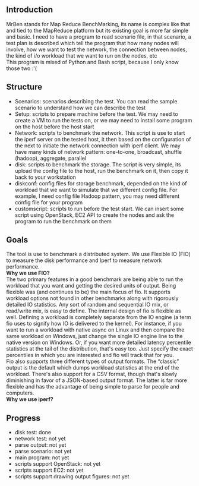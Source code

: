 <h2>Introduction </h2>
MrBen stands for Map Reduce BenchMarking, its name is complex like that and tied to the MapReduce platform but its existing goal is more far simple and basic. I need to have a program to read scenario file, in that scenario, a test plan is described which tell the program that how many nodes will involve, how we want to test the network, the connection between nodes, the kind of i/o workload that we want to run on the nodes, etc <br>
This program is mixed of Python and Bash script, because I only know those two :'( <br>

<h2>Structure </h2>
<ul>
<li>Scenarios: scenarios describing the test. You can read the sample scenario to understand how we can describe the test</li>
<li>Setup: scripts to prepare machine before the test. We may need to create a VM to run the tests on, or we may need to install some program on the host before the host start </li>
<li>Network: scripts to benchmark the network. This script is use to start the iperf server on the tested host, it then based on the configuration of the next to initiate the network connection with iperf client. We may have many kinds of network pattern: one-to-one, broadcast, shuffle (hadoop), aggregate, parallel</li>
<li>disk: scripts to benchmark the storage. The script is very simple, its upload the config file to the host, run the benchmark on it, then copy it back to your workstation</li>
<li>diskconf: config files for storage benchmark, depended on the kind of workload that we want to simulate that we different config file. For example, I need config file Hadoop pattern, you may need different config file for your program </li>
<li>customscript: scripts to run before the test start. We can insert some script using OpenStack, EC2 API to create the nodes and ask the program to run the benchmark on them</li>
</ul>
<h2>Goals </h2>
The tool is use to benchmark a distributed system. We use Flexible IO (FIO) to measure the disk performance and Iperf to measure network performance. <br>
<b>Why we use FIO?</b> <br>
The two primary features in a good benchmark are being able to run the workload that you want and getting the desired units of output. Being flexible was (and continues to be) the main focus of fio. It supports workload options not found in other benchmarks along with rigorously detailed IO statistics. Any sort of random and sequential IO mix, or read/write mix, is easy to define. The internal design of fio is flexible as well. Defining a workload is completely separate from the IO engine (a term fio uses to signify how IO is delivered to the kernel). For instance, if you want to run a workload with native async on Linux and then compare the same workload on Windows, just change the single IO engine line to the native version on Windows. Or, if you want more detailed latency percentile statistics at the tail of the distribution, that's easy too. Just specify the exact percentiles in which you are interested and fio will track that for you.<br>
Fio also supports three different types of output formats. The “classic” output is the default which dumps workload statistics at the end of the workload. There's also support for a CSV format, though that's slowly diminishing in favor of a JSON-based output format. The latter is far more flexible and has the advantage of being simple to parse for people and computers.<br>
<b>Why we use iperf?</b> <br>

<h2>Progress </h2>
<ul>
<li>disk test: done</li>
<li>network test: not yet</li>
<li>parse output: not yet</li>
<li>parse scenario: not yet</li>
<li>main program: not yet</li>
<li>scripts support OpenStack: not yet</li>
<li>scripts support EC2: not yet</li>
<li>scripts support drawing output figures: not yet</li>
</ul>